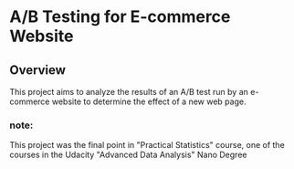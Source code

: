 # A/B Testing for E-commerce Website

## Overview
This project aims to analyze the results of an A/B test run by an e-commerce website to determine the effect of a new web page.

### note:
This project was the final point in "Practical Statistics" course, one of the courses in the Udacity "Advanced Data Analysis" Nano Degree 
